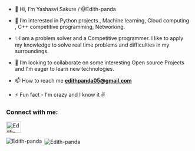 - 👋 Hi, I’m Yashasvi Sakure / @Edith-panda
- 👀 I’m interested in Python projects , Machine learning, Cloud computing , C++ competitive programming, Networking.
- ✨I am a problem solver  and a Competitive  programmer. I like to apply my knowledge to solve real time problems and difficulties in my surroundings.


- 💞️ I’m looking to collaborate on some interesting Open source Projects and I'm eager to learn new technologies.

- 📫 How to reach me **edithpanda05@gmail.com**

- ⚡ Fun fact - I'm crazy and I know it ✌ 

<h3 align="left">Connect with me:</h3>
<p align="left">
<!-- <a href="https://twitter.com/SakureYashasvi" target="blank"><img align="center" src="https://cdn.jsdelivr.net/npm/simple-icons@3.0.1/icons/twitter.svg" alt="Edith-panda" height="30" width="40" /></a> -->
<a href="https://www.linkedin.com/in/yashasvi-sakure05/" target="blank"><img align="center" src="https://cdn.jsdelivr.net/npm/simple-icons@3.0.1/icons/linkedin.svg" alt="Edith-panda" height="30" width="40" /></a>


</p>

<!--<h3 align="left">Languages and Tools:</h3>
<p align="left"> <a href="https://www.cprogramming.com/" target="_blank"> <img src="https://devicons.github.io/devicon/devicon.git/icons/c/c-original.svg" alt="c" width="40" height="40"/> </a> <a href="https://www.w3schools.com/cpp/" target="_blank"> <img src="https://devicons.github.io/devicon/devicon.git/icons/cplusplus/cplusplus-original.svg" alt="cplusplus" width="40" height="40"/> </a> <a href="https://www.w3schools.com/css/" target="_blank"> <img src="https://devicons.github.io/devicon/devicon.git/icons/css3/css3-original-wordmark.svg" alt="css3" width="40" height="40"/> </a> <a href="https://www.figma.com/" target="_blank"> <img src="https://www.vectorlogo.zone/logos/figma/figma-icon.svg" alt="figma" width="40" height="40"/> </a> <a href="https://flutter.dev" target="_blank"> <img src="https://www.vectorlogo.zone/logos/flutterio/flutterio-icon.svg" alt="flutter" width="40" height="40"/> </a> <a href="https://git-scm.com/" target="_blank"> <img src="https://www.vectorlogo.zone/logos/git-scm/git-scm-icon.svg" alt="git" width="40" height="40"/> </a> <a href="https://www.w3.org/html/" target="_blank"> <img src="https://devicons.github.io/devicon/devicon.git/icons/html5/html5-original-wordmark.svg" alt="html5" width="40" height="40"/> </a> <a href="https://www.linux.org/" target="_blank"> <img src="https://devicons.github.io/devicon/devicon.git/icons/linux/linux-original.svg" alt="linux" width="40" height="40"/> </a> <a href="https://www.photoshop.com/en" target="_blank"> <img src="https://devicons.github.io/devicon/devicon.git/icons/photoshop/photoshop-plain.svg" alt="photoshop" width="40" height="40"/> </a> <a href="https://www.python.org" target="_blank"> <img src="https://devicons.github.io/devicon/devicon.git/icons/python/python-original.svg" alt="python" width="40" height="40"/> </a> </p>
-->
<p><img align="left" src="https://github-readme-stats.vercel.app/api/top-langs?username=Edith-panda&show_icons=true&locale=en&layout=compact" alt="Edith-panda" /></p>

<p>&nbsp;<img align="center" src="https://github-readme-stats.vercel.app/api?username=Edith-panda&show_icons=true&locale=en" alt="Edith-panda" /></p>







<!---
Edith-panda/Edith-panda is a ✨ special ✨ repository because its `README.md` (this file) appears on your GitHub profile.
You can click the Preview link to take a look at your changes.
--->
